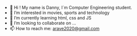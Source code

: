 - 👋 Hi ! My name is Danny, I´m Computer Engineering student.
- 👀 I’m interested in movies, sports and technology
- 🌱 I’m currently learning html, css and JS
- 💞️ I’m looking to collaborate on ...
- 📫 How to reach me: arave2020@gmail.com

<!---
arave2020/arave2020 is a ✨ special ✨ repository because its `README.md` (this file) appears on your GitHub profile.
You can click the Preview link to take a look at your changes.
--->

